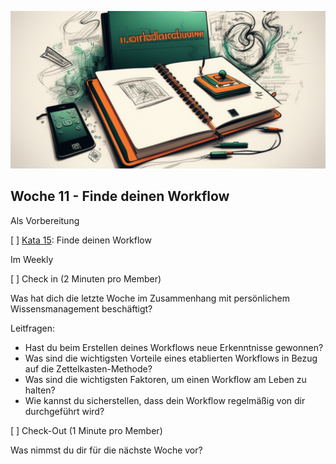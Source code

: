 ![Workflow](images/woche11.png)

## Woche 11 - Finde deinen Workflow


Als Vorbereitung

[ ] [Kata 15](2-1-Kata-15.md): Finde deinen Workflow

Im Weekly

[ ] Check in (2 Minuten pro Member)

Was hat dich die letzte Woche im Zusammenhang mit persönlichem Wissensmanagement beschäftigt?

Leitfragen:
- Hast du beim Erstellen deines Workflows neue Erkenntnisse gewonnen?
- Was sind die wichtigsten Vorteile eines etablierten Workflows in Bezug auf die Zettelkasten-Methode?
- Was sind die wichtigsten Faktoren, um einen Workflow am Leben zu halten?
- Wie kannst du sicherstellen, dass dein Workflow regelmäßig von dir durchgeführt wird?

[ ] Check-Out (1 Minute pro Member)

Was nimmst du dir für die nächste Woche vor?

<script src="https://giscus.app/client.js"
        data-repo="cogneon/lernos-zettelkasten"
        data-repo-id="R_kgDOI5YY1w"
        data-category="Announcements"
        data-category-id="DIC_kwDOI5YY184CUTx3"
        data-mapping="pathname"
        data-strict="0"
        data-reactions-enabled="1"
        data-emit-metadata="0"
        data-input-position="bottom"
        data-theme="light"
        data-lang="de"
        crossorigin="anonymous"
        async>
</script>
